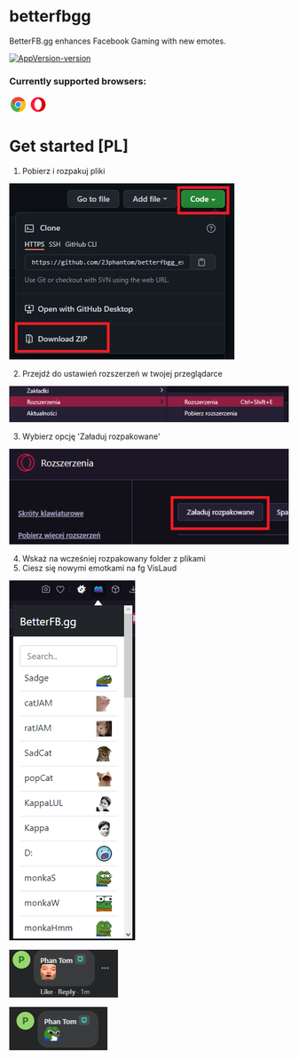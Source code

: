 # betterfbgg
BetterFB.gg enhances Facebook Gaming with new emotes.

[![AppVersion-version](https://img.shields.io/badge/Version-1.0.2-brightgreen.svg)](https://github.com/23phantom/betterfbgg_extension)

### Currently supported browsers:

![](assets/img/readme/icons8-chrome-32.png)
![](assets/img/readme/icons8-opera-32.png)

# Get started [PL]
1. Pobierz i rozpakuj pliki

![img.png](assets/img/readme/img.png)

2. Przejdź do ustawień rozszerzeń w twojej przeglądarce

![img_1.png](assets/img/readme/img_1.png)

3. Wybierz opcję 'Załaduj rozpakowane'

![img_2.png](assets/img/readme/img_2.png)

4. Wskaż na wcześniej rozpakowany folder z plikami
5. Ciesz się nowymi emotkami na fg VisLaud

![img_3.png](assets/img/readme/img_3.png)

![img_4.png](assets/img/readme/img_4.png)

![img_5.png](assets/img/readme/img_5.png)
